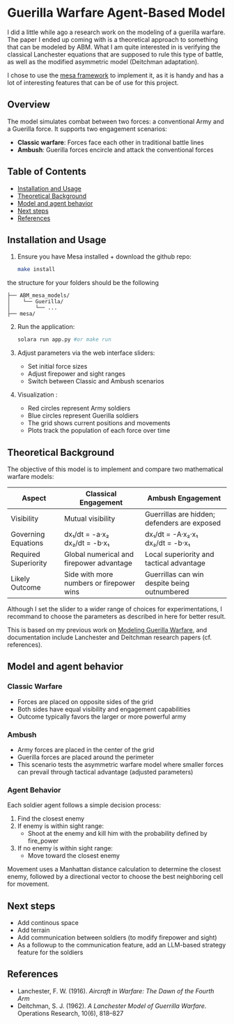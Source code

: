 # Guerilla Warfare Agent-Based Model

I did a little while ago a research work on the modeling of a guerilla warfare. The paper I ended up coming with is a theoretical approach to something that can be modeled by ABM. What I am quite interested in is verifying the classical Lanchester equations that are supposed to rule this type of battle, as well as the modified asymmetric model (Deitchman adaptation).

I chose to use the [mesa framework](https://github.com/projectmesa/mesa) to implement it, as it is handy and has a lot of interesting features that can be of use for this project.


## Overview

The model simulates combat between two forces: a conventional Army and a Guerilla force. It supports two engagement scenarios:
- **Classic warfare**: Forces face each other in traditional battle lines
- **Ambush**: Guerilla forces encircle and attack the conventional forces

## Table of Contents
- [Installation and Usage](#installation-and-usage)
- [Theoretical Background](#theoretical-background)
- [Model and agent behavior](#Model-and-agent-behavior)
- [Next steps](#Next-steps)
- [References](#references)


## Installation and Usage

1. Ensure you have Mesa installed + download the github repo:
    ```bash
   make install           
    ```

the structure for your folders should be the following
   
   ```
   ├── ABM_mesa_models/
   │    └── Guerilla/
   │        └── ...
   ├── mesa/

   ```

2. Run the application:
    ```bash
    solara run app.py #or make run
    ```

3. Adjust parameters via the web interface sliders:
   - Set initial force sizes
   - Adjust firepower and sight ranges
   - Switch between Classic and Ambush scenarios


4. Visualization :
   - Red circles represent Army soldiers
   - Blue circles represent Guerilla soldiers
   - The grid shows current positions and movements
   - Plots track the population of each force over time


## Theoretical Background

The objective of this model is to implement and compare two mathematical warfare models:

| Aspect                 | Classical Engagement                            | Ambush Engagement                                 |
|------------------------|--------------------------------------------------|--------------------------------------------------|
| Visibility             | Mutual visibility                                | Guerrillas are hidden; defenders are exposed      |
| Governing Equations    | dx₁/dt = -a·x₂  <br> dx₂/dt = -b·x₁              | dx₁/dt = -A·x₂·x₁  <br> dx₂/dt = -b·x₁             |
| Required Superiority   | Global numerical and firepower advantage         | Local superiority and tactical advantage          |
| Likely Outcome         | Side with more numbers or firepower wins         | Guerrillas can win despite being outnumbered      |

Although I set the slider to a wider range of choices for experimentations, I recommand to choose the parameters as described in here for better result.

This is based on my previous work on [Modeling Guerilla Warfare](Guerilla_Reaseach_Paper_ColinFRISCH.pdf), and documentation include Lanchester and Deitchman research papers (cf. references).

## Model and agent behavior

### Classic Warfare
- Forces are placed on opposite sides of the grid
- Both sides have equal visibility and engagement capabilities
- Outcome typically favors the larger or more powerful army

### Ambush
- Army forces are placed in the center of the grid
- Guerilla forces are placed around the perimeter
- This scenario tests the asymmetric warfare model where smaller forces can prevail through tactical advantage (adjusted parameters)

### Agent Behavior

Each soldier agent follows a simple decision process:
1. Find the closest enemy
2. If enemy is within sight range:
   - Shoot at the enemy and kill him with the probability defined by fire_power
3. If no enemy is within sight range:
   - Move toward the closest enemy 

Movement uses a Manhattan distance calculation to determine the closest enemy, followed by a directional vector to choose the best neighboring cell for movement.



## Next steps
- Add continous space
- Add terrain
- Add communication between soldiers (to modify firepower and sight)
- As a followup to the communication feature, add an LLM-based strategy feature for the soldiers


## References

- Lanchester, F. W. (1916). *Aircraft in Warfare: The Dawn of the Fourth Arm*
- Deitchman, S. J. (1962). *A Lanchester Model of Guerrilla Warfare*. Operations Research, 10(6), 818–827
